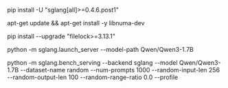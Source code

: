 pip install -U "sglang[all]>=0.4.6.post1"

apt-get update && apt-get install -y libnuma-dev

pip install --upgrade "filelock>=3.13.1"

python -m sglang.launch_server --model-path Qwen/Qwen3-1.7B

python -m sglang.bench_serving --backend sglang --model Qwen/Qwen3-1.7B --dataset-name random --num-prompts 1000 --random-input-len 256 --random-output-len 100 --random-range-ratio 0.0 --profile
